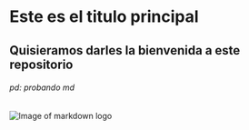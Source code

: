 # Este es el titulo principal

## Quisieramos darles la bienvenida a este repositorio 

###### pd: probando md

![Image of markdown logo](https://upload.wikimedia.org/wikipedia/commons/4/48/Markdown-mark.svg)
